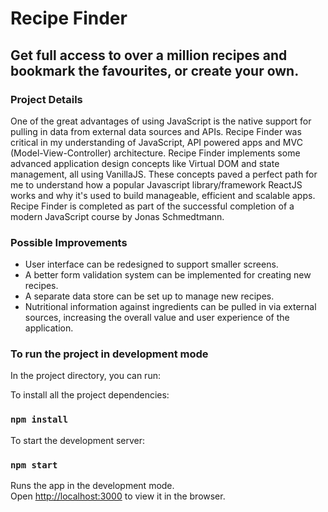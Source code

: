 # Recipe Finder

## Get full access to over a million recipes and bookmark the favourites, or create your own.

### Project Details

One of the great advantages of using JavaScript is the native support for pulling in data from external data sources and APIs. 
Recipe Finder was critical in my understanding of JavaScript, API powered apps and MVC (Model-View-Controller) architecture. 
Recipe Finder implements some advanced application design concepts like Virtual DOM and state management, all using VanillaJS. 
These concepts paved a perfect path for me to understand how a popular Javascript library/framework ReactJS works and why it's used to build manageable, efficient and scalable apps. 
Recipe Finder is completed as part of the successful completion of a modern JavaScript course by Jonas Schmedtmann.

### Possible Improvements 

* User interface can be redesigned to support smaller screens.
* A better form validation system can be implemented for creating new recipes.
* A separate data store can be set up to manage new recipes.
* Nutritional information against ingredients can be pulled in via external sources, increasing the overall value and user experience of the application.

### To run the project in development mode

In the project directory, you can run:

To install all the project dependencies:

### `npm install`

To start the development server:

### `npm start`

Runs the app in the development mode.\
Open [http://localhost:3000](http://localhost:3000) to view it in the browser.

